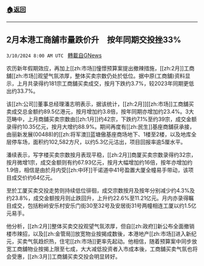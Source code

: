 ###  [:house:返回](README.md)
---


## 2月本港工商舖市量跌价升　按年同期交投挫33%
`3/10/2024 8:00 AM UTC ` [轉載自GNews](https://gnews.org/articles/2381320)

农历新年假期效应，再加上[[zh:市场]]憧憬预算案提出撤辣措施，[[zh:2月]]工商舖[[zh:市场]]观望气氛浓厚，整体买卖宗数仍处於低位。据中原(工商舖)资料显示，上月共录得约181宗工商舖买卖成交，按月下跌约3.7%，较2023年同期更低出约33.7%。

该[[zh:公司]]董事总经理潘志明表示，据该统计，[[zh:2月]][[zh:市场]]工商舖买卖成交总金额约89.5亿港元，按月增加约3.8倍，按年同期亦增加约23.4%。3大范畴中，上月商舖买卖宗数由[[zh:1月]]约42宗，下跌约7.1%至约39宗，成交金额录得约10.35亿元，按月大增约88.9%。期间再度有[[zh:民生]]基座商舖获承接，由丽新发展(00488)的[[zh:将军澳]]蓝塘傲基座商场地下、1楼至2楼，以及地库全层停车场，面积约102,582方尺，以约5.3亿元沽出，项目回报率逾5厘水平。

潘续表示，写字楼买卖宗数按月表现平稳，[[zh:2月]]商厦买卖宗数录得约32宗，按月微增1宗，成交金额则有约67.93亿元，按月大幅增加约16倍，按年亦增加约1.9倍，相信是由於月内受[[zh:中环]]干诺道中41号盈置大厦全幢易手带动，该项目成交价约64亿元。

至於工厦买卖交投走势则持续低位徘徊，成交宗数按月及按年分别减少约4.3%及约23.8%，成交金额按月则止跌回升，上升约22.6%至11.21亿元。月内亦录得瞩目成交，包括粉岭安乐村安乐门街30至32号及安居街31号两幢相连工厦以约1.5亿元易手。

他分析，[[zh:2月]]整体买卖交投观望气氛浓厚，但自[[zh:政府]]新公布全面撤销楼市辣招，以及[[zh:金管局]]放宽物业按揭成数後，本港地产[[zh:市场]]进入新纪元，买卖气氛趋炽热，住宅[[zh:市场]]更率先起动。他相信，随着预算案中同步放宽工商舖物业按揭上限至七成，大大减低投资者入市成本後，工商舖买卖气氛也将会受惠，[[zh:3月]]工商舖买卖交投会明显转好。
